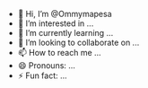 - 👋 Hi, I’m @Ommymapesa
- 👀 I’m interested in ...
- 🌱 I’m currently learning ...
- 💞️ I’m looking to collaborate on ...
- 📫 How to reach me ...
- 😄 Pronouns: ...
- ⚡ Fun fact: ...

<!---
Ommymapesa/Ommymapesa is a ✨ special ✨ repository because its `README.md` (this file) appears on your GitHub profile.
You can click the Preview link to take a look at your changes.
--->

